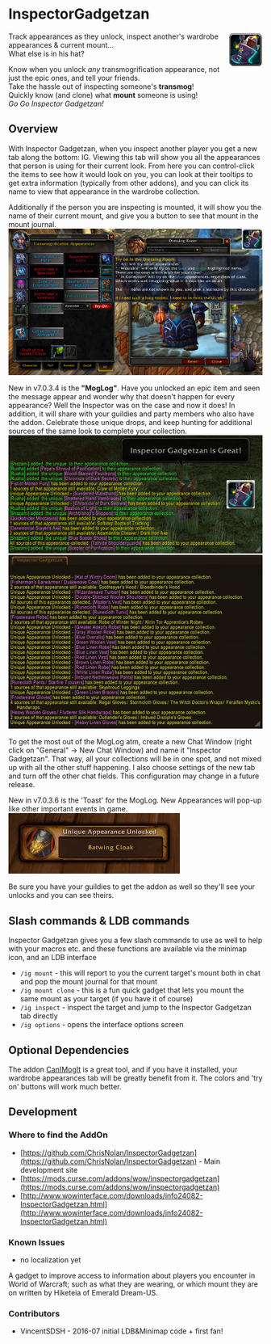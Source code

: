 # InspectorGadgetzan
<img src="images/darkmoon_tophat.png" style="float:right;"/>

Track appearances as they unlock, inspect another's wardrobe appearances & current mount...  
What else is in his hat?

Know when you unlock *any* transmogrification appearance, not just the epic ones, and tell your friends.  
Take the hassle out of inspecting someone's **transmog**!  
Quickly know (and clone) what **mount** someone is using!  
*Go Go Inspector Gadgetzan!*  

## Overview

With Inspector Gadgetzan, when you inspect another player you get a new tab along the bottom: IG.  Viewing this tab will show you all the appearances that person is using for their current look.  From here you can control-click the items to see how it would look on you, you can look at their tooltips to get extra information (typically from other addons), and you can click its name to view that appearance in the wardrobe collection.

Additionally if the person you are inspecting is mounted, it will show you the name of their current mount, and give you a button to see that mount in the mount journal. ![IG Screenshot](images/IG-Screenshot-1.jpg)

New in v7.0.3.4 is the **"MogLog"**.  Have you unlocked an epic item and seen the message appear and wonder why that doesn't happen for every appearance?  Well the Inspector was on the case and now it does!  In addition, it will share with your guildies and party members who also have the addon.  Celebrate those unique drops, and keep hunting for additional sources of the same look to complete your collection.  
![Mog Log Screenshot](images/MogLog-1.png)![Mog Log Screenshot](images/MogLog-3.jpg)

To get the most out of the MogLog atm, create a new Chat Window (right click on "General" -> New Chat Window) and name it "Inspector Gadgetzan".  That way, all your collections will be in one spot, and not mixed up with all the other stuff happening.  I also choose settings of the new tab and turn off the other chat fields.  This configuration may change in a future release.

New in v7.0.3.6 is the 'Toast' for the MogLog.  New Appearances will pop-up like other important events in game.  
![New Appearances Toast animated gif](images/new-appearance-toast.gif)

Be sure you have your guildies to get the addon as well so they'll see your unlocks and you can see theirs.

## Slash commands & LDB commands

Inspector Gadgetzan gives you a few slash commands to use as well to help with your macros etc. and these functions are available via the minimap icon, and an LDB interface

* `/ig mount`  - this will report to you the current target's mount both in chat and pop the mount journal for that mount
* `/ig mount clone` - this is a fun quick gadget that lets you mount the same mount as your target (if you have it of course)
* `/ig inspect` - inspect the target and jump to the Inspector Gadgetzan tab directly
* `/ig options` - opens the interface options screen

## Optional Dependencies

The addon [CanIMogIt](https://mods.curse.com/addons/wow/can-i-mog-it) is a great tool, and if you have it installed, your wardrobe appearances tab will be greatly benefit from it.  The colors and 'try on' buttons will work much better.

## Development
### Where to find the AddOn

* [https://github.com/ChrisNolan/InspectorGadgetzan](https://github.com/ChrisNolan/InspectorGadgetzan) - Main development site
* [https://mods.curse.com/addons/wow/inspectorgadgetzan](https://mods.curse.com/addons/wow/inspectorgadgetzan)
* [http://www.wowinterface.com/downloads/info24082-InspectorGadgetzan.html](http://www.wowinterface.com/downloads/info24082-InspectorGadgetzan.html)

### Known Issues

* no localization yet

A gadget to improve access to information about players you encounter in World of Warcraft; such as what they are wearing, or which mount they are on written by Hiketeia of Emerald Dream-US.

### Contributors

* VincentSDSH - 2016-07 initial LDB&Minimap code + first fan!
